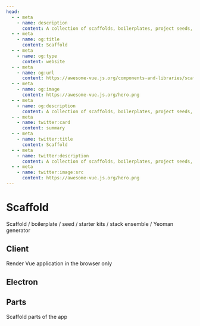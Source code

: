 ```yaml
---
head:
  - - meta
    - name: description
      content: A collection of scaffolds, boilerplates, project seeds, starter kits, stack ensemble, Yeoman generator and others for Vue.js
  - - meta
    - name: og:title
      content: Scaffold
  - - meta
    - name: og:type
      content: website
  - - meta
    - name: og:url
      content: https://awesome-vue.js.org/components-and-libraries/scaffold.html
  - - meta
    - name: og:image
      content: https://awesome-vue.js.org/hero.png
  - - meta
    - name: og:description
      content: A collection of scaffolds, boilerplates, project seeds, starter kits, stack ensemble, Yeoman generator and others for Vue.js
  - - meta
    - name: twitter:card
      content: summary
  - - meta
    - name: twitter:title
      content: Scaffold
  - - meta
    - name: twitter:description
      content: A collection of scaffolds, boilerplates, project seeds, starter kits, stack ensemble, Yeoman generator and others for Vue.js
  - - meta
    - name: twitter:image:src
      content: https://awesome-vue.js.org/hero.png
---
```


<script setup>
import data from "./scaffold.json"
</script>

# Scaffold

Scaffold / boilerplate / seed / starter kits / stack ensemble / Yeoman generator

<ProjectList :items="data['Scaffold']" />

## Client

Render Vue application in the browser only

<ProjectList :items="data['Client']" />

## Electron

<ProjectList :items="data['Electron']" />

## Parts

Scaffold parts of the app

<ProjectList :items="data['Parts']" />

